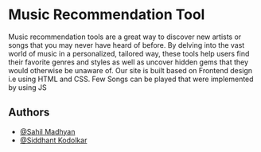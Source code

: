 
# Music Recommendation Tool

Music recommendation tools are a great way to discover new artists or songs that you may never have heard of before. By delving into the vast world of music in a personalized, tailored way, these tools help users find their favorite genres and styles as well as uncover hidden gems that they would otherwise be unaware of. Our site is built based on Frontend design i.e using HTML and CSS. Few Songs can be played that were implemented by using JS

## Authors

- [@Sahil Madhyan](https://github.com/Sahil-Madhyan)
- [@Siddhant Kodolkar](https://github.com/SiddhantKodolkar)

